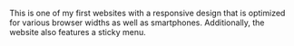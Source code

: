This is one of my first websites with a responsive design that is optimized for various browser widths as well as smartphones.
Additionally, the website also features a sticky menu.
